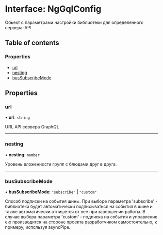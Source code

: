 # Interface: NgGqlConfig

Обьект с параметрами настройки библиотеки для определенного сервера-API

## Table of contents

### Properties

- [url](NgGqlConfig.md#url)
- [nesting](NgGqlConfig.md#nesting)
- [busSubscribeMode](NgGqlConfig.md#bussubscribemode)

## Properties

### url

• **url**: `string`

URL API сервера GraphQL

___

### nesting

• **nesting**: `number`

Уровень вложенности групп с блюдами друг в друга.

___

### busSubscribeMode

• **busSubscribeMode**: ``"subscribe"`` \| ``"custom"``

Способ подписки на события шины.
При выборе параметра 'subscribe' - библиотека будет автоматически подписываться на события в шине и также автоматически отпишется от нее при завершении работы.
В случае выбора параметра 'custom' - подписка на события и управление ею производится на стороне проекта разработчиком самостоятельно, к примеру, используя asyncPipe.
